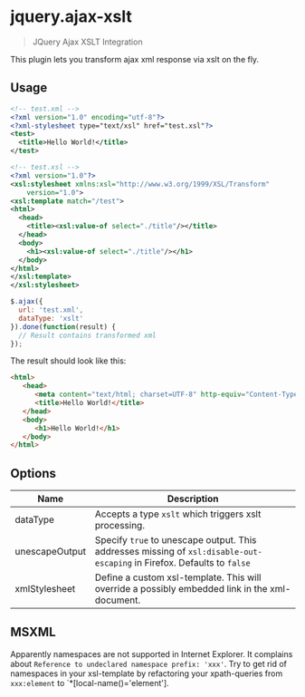 # jquery.ajax-xslt
> JQuery Ajax XSLT Integration

This plugin lets you transform ajax xml response via xslt on the fly.


## Usage

```xml
<!-- test.xml -->
<?xml version="1.0" encoding="utf-8"?>
<?xml-stylesheet type="text/xsl" href="test.xsl"?>
<test> 
  <title>Hello World!</title>
</test>
```

```xml
<!-- test.xsl -->
<?xml version="1.0"?> 
<xsl:stylesheet xmlns:xsl="http://www.w3.org/1999/XSL/Transform" 
    version="1.0">
<xsl:template match="/test">
<html>
  <head>
    <title><xsl:value-of select="./title"/></title>
  </head>
  <body>
    <h1><xsl:value-of select="./title"/></h1>
  </body>
</html>
</xsl:template>
</xsl:stylesheet>
```

```js
$.ajax({
  url: 'test.xml',
  dataType: 'xslt'
}).done(function(result) {
  // Result contains transformed xml
});
```

The result should look like this:

```html
<html>
   <head>
      <meta content="text/html; charset=UTF-8" http-equiv="Content-Type"/>
      <title>Hello World!</title>
   </head>
   <body>
      <h1>Hello World!</h1>
   </body>
</html>
```

## Options

<table>
  <thead>
    <tr>
      <th>Name</th>
      <th>Description</th>
    </tr>
  </thead>
  <tbody>
    <tr>
      <td>dataType</td>
      <td>Accepts a type <code>xslt</code> which triggers xslt processing.</td>
    </tr>
    <tr>
      <td>unescapeOutput</td>
      <td>Specify <code>true</code> to unescape output. This addresses missing of <code>xsl:disable-out-escaping</code> in Firefox. Defaults to <code>false</code></td>
    </tr>
    <tr>
      <td>xmlStylesheet</td>
      <td>Define a custom xsl-template. This will override a possibly embedded link in the xml-document.</td>
    </tr>
  </tbody>
</table>

## MSXML

Apparently namespaces are not supported in Internet Explorer. It complains about `Reference to undeclared namespace prefix: 'xxx'`. Try to get rid of namespaces in your xsl-template by refactoring your xpath-queries from `xxx:element` to `*[local-name()='element'].
